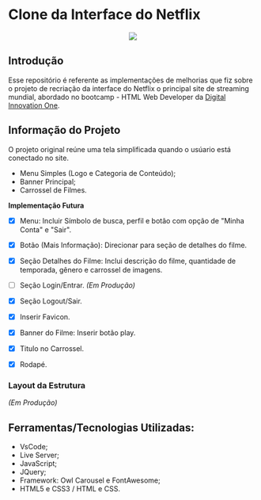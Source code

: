 # Clone da Interface do Netflix
<p align="center">
  <img src="https://www.popsci.com/resizer/0eQsCPRWhjB3PNPxqrtRnPNGxwA=/1200x628/smart/arc-anglerfish-arc2-prod-bonnier.s3.amazonaws.com/public/AUSBJ7SDRWXMD7VXVNJASUT6ME.jpg">
</p>

## Introdução
Esse repositório é referente as implementações de melhorias que fiz sobre o projeto de recriação da interface do Netflix o principal site de streaming mundial, abordado no bootcamp - HTML Web Developer da <a href="https://web.digitalinnovation.one">Digital Innovation One</a>.

## Informação do Projeto
O projeto original reúne uma tela simplificada quando o usúario está conectado no site.

- Menu Simples (Logo e Categoria de Conteúdo);
- Banner Principal;
- Carrossel de Filmes.


<b> Implementação Futura </b>
- [x] Menu: Incluir Símbolo de busca, perfil e botão com opção de "Minha Conta" e "Sair".
- [x] Botão (Mais Informação): Direcionar para seção de detalhes do filme. 
- [x] Seção Detalhes do Filme: Inclui descrição do filme, quantidade de temporada, gênero e carrossel de imagens. 
- [ ] Seção Login/Entrar. <i> (Em Produção) </i>
- [x] Seção Logout/Sair. 
- [x] Inserir Favicon.
- [x] Banner do Filme: Inserir botão play.
- [x] Titulo no Carrossel.
- [x] Rodapé.


### Layout da Estrutura
<i> (Em Produção) </i>

## Ferramentas/Tecnologias Utilizadas:
- VsCode;
- Live Server;
- JavaScript;
- JQuery;
- Framework: Owl Carousel e FontAwesome;
- HTML5 e CSS3 / HTML e CSS.
